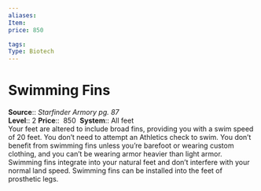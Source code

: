 ```yaml
---
aliases: 
Item:
price: 850

tags: 
Type: Biotech
---
```


# Swimming Fins

**Source**:: _Starfinder Armory pg. 87_  
**Level**:: 2
**Price**::  850 
**System**:: All feet  
Your feet are altered to include broad fins, providing you with a swim speed of 20 feet. You don’t need to attempt an Athletics check to swim. You don’t benefit from swimming fins unless you’re barefoot or wearing custom clothing, and you can’t be wearing armor heavier than light armor. Swimming fins integrate into your natural feet and don’t interfere with your normal land speed. Swimming fins can be installed into the feet of prosthetic legs.
